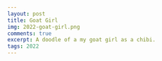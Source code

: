 ```yaml
---
layout: post
title: Goat Girl
img: 2022-goat-girl.png
comments: true
excerpt: A doodle of a my goat girl as a chibi.
tags: 2022
---
```

